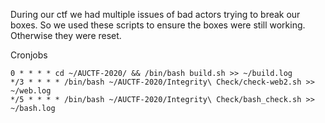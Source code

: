 During our ctf we had multiple issues of bad actors trying to break our boxes. So we used these scripts to ensure the boxes were still working. Otherwise they were reset.


Cronjobs
```
0 * * * * cd ~/AUCTF-2020/ && /bin/bash build.sh >> ~/build.log
*/3 * * * * /bin/bash ~/AUCTF-2020/Integrity\ Check/check-web2.sh >> ~/web.log
*/5 * * * * /bin/bash ~/AUCTF-2020/Integrity\ Check/bash_check.sh >> ~/bash.log
```
